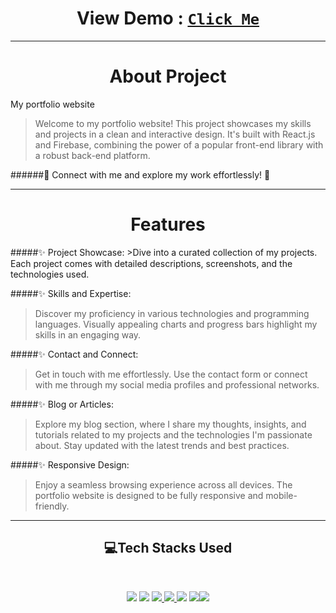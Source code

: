 <h1 align="center"><b>View Demo</b> : <code><a href="https://portfolio-b2-kumar.vercel.app/">Click Me</a></code></li> </h1>

<hr>

<h1 align="center">About Project</h1>

My portfolio website

> Welcome to my portfolio website! This project showcases my skills and projects in a clean and interactive design. It's built with React.js and Firebase, combining the power of a popular front-end library with a robust back-end platform.

######🚀 Connect with me and explore my work effortlessly! 🚀

<hr>
<h1 align="center">Features</h1>
#####✨ Project Showcase: 
>Dive into a curated collection of my projects. Each project comes with detailed descriptions, screenshots, and the technologies used.

#####✨ Skills and Expertise: 
>Discover my proficiency in various technologies and programming languages. Visually appealing charts and progress bars highlight my skills in an engaging way.

#####✨ Contact and Connect:
>Get in touch with me effortlessly. Use the contact form or connect with me through my social media profiles and professional networks.

#####✨ Blog or Articles: 
>Explore my blog section, where I share my thoughts, insights, and tutorials related to my projects and the technologies I'm passionate about. Stay updated with the latest trends and best practices.

#####✨ Responsive Design: 
>Enjoy a seamless browsing experience across all devices. The portfolio website is designed to be fully responsive and mobile-friendly.
<hr>

<h2 align="center">💻Tech Stacks Used</h2>
<br>
<p align='center'>
 <a href="https://html.com/"><img src="https://img.shields.io/badge/html5%20-%23E34F26.svg?&style=for-the-badge&logo=html5&logoColor=white" /></a>
 <a href="https://en.wikipedia.org/wiki/CSS"><img src="https://img.shields.io/badge/css3%20-%231572B6.svg?&style=for-the-badge&logo=css3&logoColor=white" /></a>
 <a href="https://sass-lang.com/">
    <img src="https://img.shields.io/badge/scss%20-%23CC6699.svg?&style=for-the-badge&logo=SASS&logoColor=white" />
  </a>
  <a href="https://developer.mozilla.org/en-US/docs/Web/JavaScript">
    <img src="https://img.shields.io/badge/javascript%20-%23323330.svg?&style=for-the-badge&logo=javascript&logoColor=%23F7DF1E" />
  </a>
 <a href="https://getbootstrap.com/"><img src="https://img.shields.io/badge/bootstrap%20-%23563D7C.svg?&style=for-the-badge&logo=bootstrap&logoColor=white" /></a>
 <a href="https://reactjs.org/"><img src="https://img.shields.io/badge/react%20-%2320232a.svg?&style=for-the-badge&logo=react&logoColor=%2361DAFB" /></a><a href="https://firebase.google.com/"><img src="https://img.shields.io/badge/firebase-%23039BE5.svg?&style=for-the-badge&logo=firebase" /></a>
 </p>